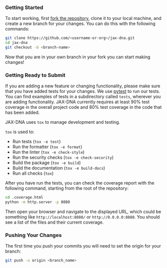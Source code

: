 ### Getting Started

To start working, first [fork the
repository](https://github.com/rkruegs123/jax-dna/fork), clone it to your local
machine, and create a new branch for your changes. You can do this with the
following commands:

```bash
git clone https://github.com/<username-or-org>/jax-dna.git
cd jax-dna
git checkout -b <branch-name>
```

Now that you are in your own branch in your fork you can start making changes!

### Getting Ready to Submit

If you are adding a new feature or changing functionality, please make sure that
you have added tests for your changes. We use
[pytest](https://docs.pytest.org/en/stable/) to run our tests. You can find
examples of tests in a subdirectory called `tests`, wherever you are adding
functionality. JAX-DNA currently requires at least 90% test coverage in the
overall project code and 80% test coverage in the code that has been added.

JAX-DNA uses `tox` to manage development and testing.

`tox` is used to:
- Run tests (`tox -e test`)
- Run the formatter (`tox -e format`)
- Run the linter (`tox -e check-style`)
- Run the security checks (`tox -e check-security`)
- Build the package (`tox -e build`)
- Build the documentation (`tox -e build-docs`)
- Run all checks (`tox`)

After you have run the tests, you can check the coverage report with the
following command, starting from the root of the repository:

```bash
cd .coverage.html
python -m http.server -p 8080
```

Then open your browser and navigate to the displayed URL, which could be
something like `http://localhost:8080/` or `http://0.0.0.0:8080`. You should
see a list of the files and their current coverage.

### Pushing Your Changes

The first time you push your commits you will need to set the
origin for your branch:

```bash
git push -u origin <branch_name>
```

